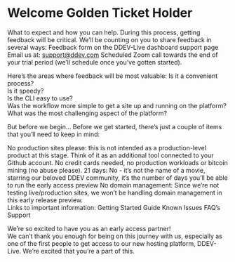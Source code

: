 # Welcome Golden Ticket Holder
What to expect and how you can help. 
During this process, getting feedback will be critical.  We’ll be counting on you to share feedback in several ways: 
Feedback form on the DDEV-Live dashboard support page
Email us at: support@ddev.com
Scheduled Zoom call towards the end of your trial period (we’ll schedule once you’ve gotten started).  

Here’s the areas where feedback will be most valuable: 
Is it a convenient process?  
Is it speedy?  
Is the CLI easy to use?  
Was the workflow more simple to get a site up and running on the platform?  
What was the most challenging aspect of the platform?


But before we begin...
Before we get started, there’s just a couple of items that you’ll need to keep in mind: 

No production sites please: this is not intended as a production-level product at this stage. Think of it as an additional tool connected to your Github account. No credit cards needed, no production workloads or bitcoin mining (no abuse please).
21 days: No - it’s not the name of a movie, starring our beloved DDEV community, it’s the number of days you’ll be able to run the early access preview
No domain management: Since we’re not testing live/production sites, we won’t be handling domain management in this early release preview.  
Links to important information: 
Getting Started Guide
Known Issues
FAQ’s
Support


We’re so excited to have you as an early access partner!  
We can’t thank you enough for being on this journey with us, especially as one of the first people to get access to our new hosting platform, DDEV-Live.  We’re excited that you’re a part of this.  
